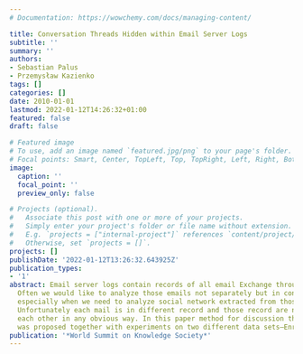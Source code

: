 ```yaml
---
# Documentation: https://wowchemy.com/docs/managing-content/

title: Conversation Threads Hidden within Email Server Logs
subtitle: ''
summary: ''
authors:
- Sebastian Palus
- Przemysław Kazienko
tags: []
categories: []
date: 2010-01-01
lastmod: 2022-01-12T14:26:32+01:00
featured: false
draft: false

# Featured image
# To use, add an image named `featured.jpg/png` to your page's folder.
# Focal points: Smart, Center, TopLeft, Top, TopRight, Left, Right, BottomLeft, Bottom, BottomRight.
image:
  caption: ''
  focal_point: ''
  preview_only: false

# Projects (optional).
#   Associate this post with one or more of your projects.
#   Simply enter your project's folder or file name without extension.
#   E.g. `projects = ["internal-project"]` references `content/project/deep-learning/index.md`.
#   Otherwise, set `projects = []`.
projects: []
publishDate: '2022-01-12T13:26:32.643925Z'
publication_types:
- '1'
abstract: Email server logs contain records of all email Exchange through this server.
  Often we would like to analyze those emails not separately but in conversation thread,
  especially when we need to analyze social network extracted from those email logs.
  Unfortunately each mail is in different record and those record are not tided to
  each other in any obvious way. In this paper method for discussion threads extraction
  was proposed together with experiments on two different data sets–Enron and WrUT..
publication: '*World Summit on Knowledge Society*'
---
```

